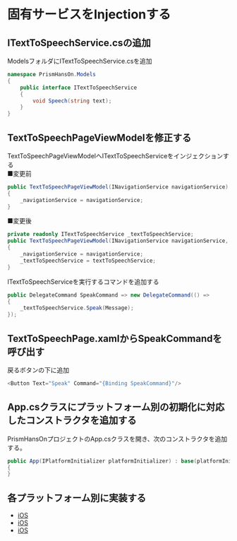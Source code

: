 # 固有サービスをInjectionする  

## ITextToSpeechService.csの追加  

ModelsフォルダにITextToSpeechService.csを追加 

```cs
namespace PrismHansOn.Models
{
    public interface ITextToSpeechService
    {
        void Speech(string text);
    }
}
```

## TextToSpeechPageViewModelを修正する  

TextToSpeechPageViewModelへITextToSpeechServiceをインジェクションする  
■変更前  
```cs
public TextToSpeechPageViewModel(INavigationService navigationService)
{
    _navigationService = navigationService;
}
```

■変更後
```cs
private readonly ITextToSpeechService _textToSpeechService;
public TextToSpeechPageViewModel(INavigationService navigationService, ITextToSpeechService textToSpeechService)
{
    _navigationService = navigationService;
    _textToSpeechService = textToSpeechService;
}
```

ITextToSpeechServiceを実行するコマンドを追加する  

```cs
public DelegateCommand SpeakCommand => new DelegateCommand(() =>
{
    _textToSpeechService.Speak(Message);
});
```

## TextToSpeechPage.xamlからSpeakCommandを呼び出す  

戻るボタンの下に追加
```cs
<Button Text="Speak" Command="{Binding SpeakCommand}"/>
```

## App.csクラスにプラットフォーム別の初期化に対応したコンストラクタを追加する

PrismHansOnプロジェクトのApp.csクラスを開き、次のコンストラクタを追加する。

```cs
public App(IPlatformInitializer platformInitializer) : base(platformInitializer)
{
}
```

## 各プラットフォーム別に実装する  

* [iOS](06-02-01-ITextToSpeechServiceの実装-iOS.md)  
* [iOS](06-02-02-ITextToSpeechServiceの実装-Android.md)  
* [iOS](06-02-03-ITextToSpeechServiceの実装-UWP.md)  
